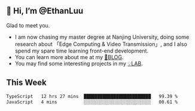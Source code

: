 ## 👋 Hi, I’m @EthanLuu

Glad to meet you.

- I am now chasing my master degree at Nanjing University, doing some research about 「Edge Computing & Video Transmission」, and I also spend my spare time learning front-end development.
- You can learn more about me at my [📝BLOG](https://blog.ethanloo.cn).
- You may find some interesting projects in my [💡LAB](https://lab.ethanloo.cn).

## This Week
<!--START_SECTION:waka-->

```txt
TypeScript   12 hrs 27 mins  █████████████████████████   99.39 %
JavaScript   4 mins          ░░░░░░░░░░░░░░░░░░░░░░░░░   00.61 %
```

<!--END_SECTION:waka-->

